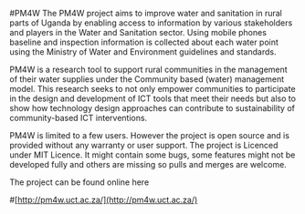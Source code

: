 #PM4W
The PM4W project aims to improve water and sanitation in rural parts of Uganda by enabling access to information by various stakeholders and players in the Water and Sanitation sector. Using mobile phones baseline and inspection information is collected about each water point using the Ministry of Water and Environment guidelines and standards.

PM4W is a research tool to support rural communities in the management of their water supplies under the Community based (water) management model. This research seeks to not only empower communities to participate in the design and development of ICT tools that meet their needs but also to show how technology design approaches can contribute to sustainability of community-based ICT interventions.

PM4W is limited to a few users. However the project is open source and is provided without any warranty or user support. The project is Licenced under MIT Licence. It might contain some bugs, some features might not be developed fully and others are missing so pulls and merges are welcome.

The project can be found online here 

#[http://pm4w.uct.ac.za/](http://pm4w.uct.ac.za/)